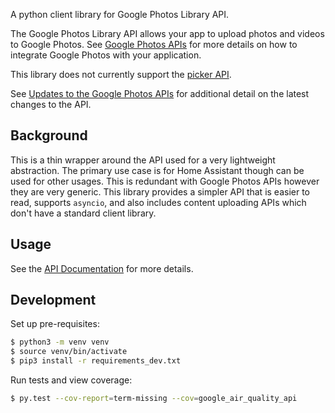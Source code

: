 A python client library for Google Photos Library API.

The Google Photos Library API allows your app to upload photos and videos to
Google Photos. See [Google Photos APIs](https://developers.google.com/photos)
for more details on how to integrate Google Photos with your application.

This library does not currently support the [picker API](https://developers.google.com/photos/picker/guides/get-started-picker).

See [Updates to the Google Photos APIs](https://developers.google.com/photos/support/updates) for
additional detail on the latest changes to the API.

## Background

This is a thin wrapper around the API used for a very lightweight abstraction. The
primary use case is for Home Assistant though can be used for other usages. This
is redundant with Google Photos APIs however they are very generic. This library
provides a simpler API that is easier to read, supports `asyncio`, and also
includes content uploading APIs which don't have a standard client library.

## Usage

See the [API Documentation](https://allenporter.github.io/python-google-photos-library-api/) for more details.

## Development

Set up pre-requisites:

```bash
$ python3 -m venv venv
$ source venv/bin/activate
$ pip3 install -r requirements_dev.txt
```

Run tests and view coverage:
```bash
$ py.test --cov-report=term-missing --cov=google_air_quality_api
```
